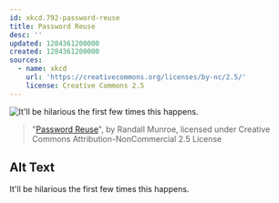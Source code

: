 ```yaml
---
id: xkcd.792-password-reuse
title: Password Reuse
desc: ''
updated: 1284361200000
created: 1284361200000
sources:
  - name: xkcd
    url: 'https://creativecommons.org/licenses/by-nc/2.5/'
    license: Creative Commons 2.5
---
```

![It'll be hilarious the first few times this happens.](https://imgs.xkcd.com/comics/password_reuse.png)
> "[Password Reuse](https://xkcd.com/792/)", by Randall Munroe, licensed under Creative Commons Attribution-NonCommercial 2.5 License

## Alt Text
It'll be hilarious the first few times this happens.
